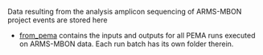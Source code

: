 Data resulting from the analysis amplicon sequencing of ARMS-MBON project events are stored here
* [from_pema](https://github.com/arms-mbon/data_workspace/tree/main/analysis_data/from_pema) contains the inputs and outputs for all PEMA runs executed on ARMS-MBON data. Each run batch has its own folder therein.  

